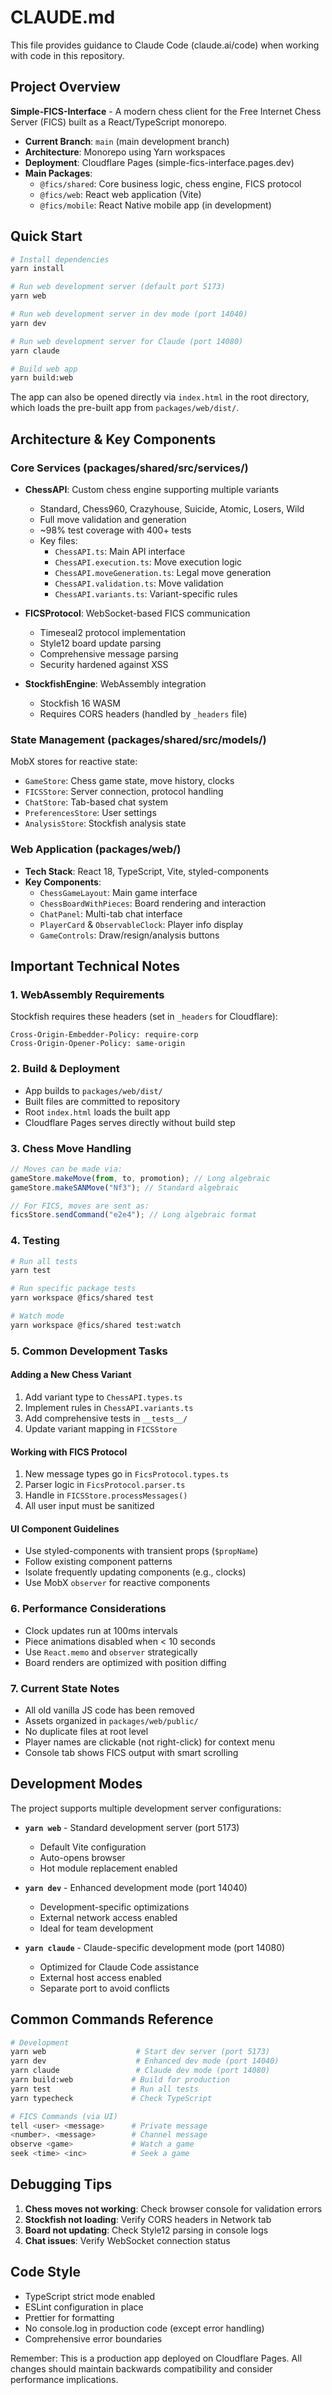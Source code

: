 # CLAUDE.md

This file provides guidance to Claude Code (claude.ai/code) when working with code in this repository.

## Project Overview

**Simple-FICS-Interface** - A modern chess client for the Free Internet Chess Server (FICS) built as a React/TypeScript monorepo.

- **Current Branch**: `main` (main development branch)
- **Architecture**: Monorepo using Yarn workspaces
- **Deployment**: Cloudflare Pages (simple-fics-interface.pages.dev)
- **Main Packages**:
  - `@fics/shared`: Core business logic, chess engine, FICS protocol
  - `@fics/web`: React web application (Vite)
  - `@fics/mobile`: React Native mobile app (in development)

## Quick Start

```bash
# Install dependencies
yarn install

# Run web development server (default port 5173)
yarn web

# Run web development server in dev mode (port 14040)
yarn dev

# Run web development server for Claude (port 14080)
yarn claude

# Build web app
yarn build:web
```

The app can also be opened directly via `index.html` in the root directory, which loads the pre-built app from `packages/web/dist/`.

## Architecture & Key Components

### Core Services (packages/shared/src/services/)

- **ChessAPI**: Custom chess engine supporting multiple variants
  - Standard, Chess960, Crazyhouse, Suicide, Atomic, Losers, Wild
  - Full move validation and generation
  - ~98% test coverage with 400+ tests
  - Key files:
    - `ChessAPI.ts`: Main API interface
    - `ChessAPI.execution.ts`: Move execution logic
    - `ChessAPI.moveGeneration.ts`: Legal move generation
    - `ChessAPI.validation.ts`: Move validation
    - `ChessAPI.variants.ts`: Variant-specific rules

- **FICSProtocol**: WebSocket-based FICS communication
  - Timeseal2 protocol implementation
  - Style12 board update parsing
  - Comprehensive message parsing
  - Security hardened against XSS

- **StockfishEngine**: WebAssembly integration
  - Stockfish 16 WASM
  - Requires CORS headers (handled by `_headers` file)

### State Management (packages/shared/src/models/)

MobX stores for reactive state:
- `GameStore`: Chess game state, move history, clocks
- `FICSStore`: Server connection, protocol handling
- `ChatStore`: Tab-based chat system
- `PreferencesStore`: User settings
- `AnalysisStore`: Stockfish analysis state

### Web Application (packages/web/)

- **Tech Stack**: React 18, TypeScript, Vite, styled-components
- **Key Components**:
  - `ChessGameLayout`: Main game interface
  - `ChessBoardWithPieces`: Board rendering and interaction
  - `ChatPanel`: Multi-tab chat interface
  - `PlayerCard` & `ObservableClock`: Player info display
  - `GameControls`: Draw/resign/analysis buttons

## Important Technical Notes

### 1. WebAssembly Requirements
Stockfish requires these headers (set in `_headers` for Cloudflare):
```
Cross-Origin-Embedder-Policy: require-corp
Cross-Origin-Opener-Policy: same-origin
```

### 2. Build & Deployment
- App builds to `packages/web/dist/`
- Built files are committed to repository
- Root `index.html` loads the built app
- Cloudflare Pages serves directly without build step

### 3. Chess Move Handling
```typescript
// Moves can be made via:
gameStore.makeMove(from, to, promotion); // Long algebraic
gameStore.makeSANMove("Nf3"); // Standard algebraic

// For FICS, moves are sent as:
ficsStore.sendCommand("e2e4"); // Long algebraic format
```

### 4. Testing
```bash
# Run all tests
yarn test

# Run specific package tests
yarn workspace @fics/shared test

# Watch mode
yarn workspace @fics/shared test:watch
```

### 5. Common Development Tasks

#### Adding a New Chess Variant
1. Add variant type to `ChessAPI.types.ts`
2. Implement rules in `ChessAPI.variants.ts`
3. Add comprehensive tests in `__tests__/`
4. Update variant mapping in `FICSStore`

#### Working with FICS Protocol
1. New message types go in `FicsProtocol.types.ts`
2. Parser logic in `FicsProtocol.parser.ts`
3. Handle in `FICSStore.processMessages()`
4. All user input must be sanitized

#### UI Component Guidelines
- Use styled-components with transient props (`$propName`)
- Follow existing component patterns
- Isolate frequently updating components (e.g., clocks)
- Use MobX `observer` for reactive components

### 6. Performance Considerations

- Clock updates run at 100ms intervals
- Piece animations disabled when < 10 seconds
- Use `React.memo` and `observer` strategically
- Board renders are optimized with position diffing

### 7. Current State Notes

- All old vanilla JS code has been removed
- Assets organized in `packages/web/public/`
- No duplicate files at root level
- Player names are clickable (not right-click) for context menu
- Console tab shows FICS output with smart scrolling

## Development Modes

The project supports multiple development server configurations:

- **`yarn web`** - Standard development server (port 5173)
  - Default Vite configuration
  - Auto-opens browser
  - Hot module replacement enabled

- **`yarn dev`** - Enhanced development mode (port 14040)
  - Development-specific optimizations
  - External network access enabled
  - Ideal for team development

- **`yarn claude`** - Claude-specific development mode (port 14080)
  - Optimized for Claude Code assistance
  - External host access enabled
  - Separate port to avoid conflicts

## Common Commands Reference

```bash
# Development
yarn web                    # Start dev server (port 5173)
yarn dev                    # Enhanced dev mode (port 14040)
yarn claude                 # Claude dev mode (port 14080)
yarn build:web             # Build for production
yarn test                  # Run all tests
yarn typecheck             # Check TypeScript

# FICS Commands (via UI)
tell <user> <message>      # Private message
<number>. <message>        # Channel message
observe <game>             # Watch a game
seek <time> <inc>          # Seek a game
```

## Debugging Tips

1. **Chess moves not working**: Check browser console for validation errors
2. **Stockfish not loading**: Verify CORS headers in Network tab
3. **Board not updating**: Check Style12 parsing in console logs
4. **Chat issues**: Verify WebSocket connection status

## Code Style

- TypeScript strict mode enabled
- ESLint configuration in place
- Prettier for formatting
- No console.log in production code (except error handling)
- Comprehensive error boundaries

Remember: This is a production app deployed on Cloudflare Pages. All changes should maintain backwards compatibility and consider performance implications.
